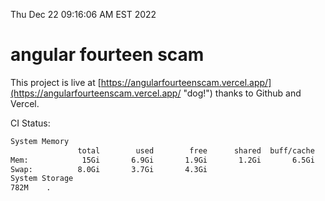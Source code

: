 Thu Dec 22 09:16:06 AM EST 2022

# angular fourteen scam


This project is live at [https://angularfourteenscam.vercel.app/](https://angularfourteenscam.vercel.app/ "dog!") thanks to Github and Vercel.

CI Status: 

```bash
System Memory
               total        used        free      shared  buff/cache   available
Mem:            15Gi       6.9Gi       1.9Gi       1.2Gi       6.5Gi       6.9Gi
Swap:          8.0Gi       3.7Gi       4.3Gi
System Storage
782M	.
